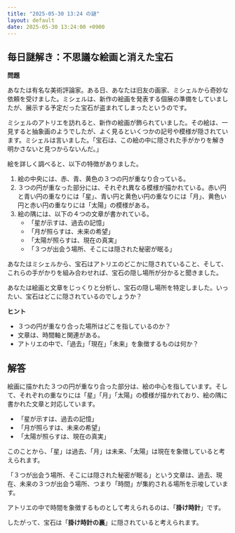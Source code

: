 ```yaml
---
title: "2025-05-30 13:24 の謎"
layout: default
date: 2025-05-30 13:24:00 +0900
---
```

## 毎日謎解き：不思議な絵画と消えた宝石

**問題**

あなたは有名な美術評論家。ある日、あなたは旧友の画家、ミシェルから奇妙な依頼を受けました。ミシェルは、新作の絵画を発表する個展の準備をしていましたが、展示する予定だった宝石が盗まれてしまったというのです。

ミシェルのアトリエを訪れると、新作の絵画が飾られていました。その絵は、一見すると抽象画のようでしたが、よく見るといくつかの記号や模様が隠されています。ミシェルは言いました。「宝石は、この絵の中に隠された手がかりを解き明かさないと見つからないんだ。」

絵を詳しく調べると、以下の特徴がありました。

1.  絵の中央には、赤、青、黄色の３つの円が重なり合っている。
2.  ３つの円が重なった部分には、それぞれ異なる模様が描かれている。赤い円と青い円の重なりには「星」、青い円と黄色い円の重なりには「月」、黄色い円と赤い円の重なりには「太陽」の模様がある。
3.  絵の隅には、以下の４つの文章が書かれている。
    *   「星が示すは、過去の記憶」
    *   「月が照らすは、未来の希望」
    *   「太陽が照らすは、現在の真実」
    *   「３つが出会う場所、そこには隠された秘密が眠る」

あなたはミシェルから、宝石はアトリエのどこかに隠されていること、そして、これらの手がかりを組み合わせれば、宝石の隠し場所が分かると聞きました。

あなたは絵画と文章をじっくりと分析し、宝石の隠し場所を特定しました。いったい、宝石はどこに隠されているのでしょうか？

**ヒント**

*   ３つの円が重なり合った場所はどこを指しているのか？
*   文章は、時間軸と関連がある。
*   アトリエの中で、「過去」「現在」「未来」を象徴するものは何か？

## 解答

絵画に描かれた３つの円が重なり合った部分は、絵の中心を指しています。そして、それぞれの重なりには「星」「月」「太陽」の模様が描かれており、絵の隅に書かれた文章と対応しています。

*   「星が示すは、過去の記憶」
*   「月が照らすは、未来の希望」
*   「太陽が照らすは、現在の真実」

このことから、「星」は過去、「月」は未来、「太陽」は現在を象徴していると考えられます。

「３つが出会う場所、そこには隠された秘密が眠る」という文章は、過去、現在、未来の３つが出会う場所、つまり「時間」が集約される場所を示唆しています。

アトリエの中で時間を象徴するものとして考えられるのは、「**掛け時計**」です。

したがって、宝石は「**掛け時計の裏**」に隠されていると考えられます。
